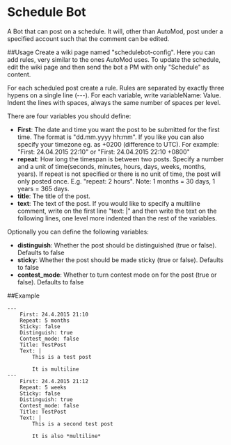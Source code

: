 # Schedule Bot
A Bot that can post on a schedule. It will, other than AutoMod, post under a specified account such that the comment can be edited.

##Usage
Create a wiki page named "schedulebot-config". Here you can add rules, very similar to the ones AutoMod uses.
To update the schedule, edit the wiki page and then send the bot a PM with only "Schedule" as content.

For each scheduled post create a rule. Rules are separated by exactly three hypens on a single line (---). For each variable, write variableName: Value. Indent the lines with spaces, always the same number of spaces per level.

There are four variables you should define:

 * **First**: The date and time you want the post to be submitted for the first time. The format is "dd.mm.yyyy hh:mm". If you like you can also specify your timezone eg. as +0200 (difference to UTC). For example: "First: 24.04.2015 22:10" or "First: 24.04.2015 22:10 +0800"
 * **repeat**: How long the timespan is between two posts. Specify a number and a unit of time(seconds, minutes, hours, days, weeks, months, years). If repeat is not specified or there is no unit of time, the post will only posted once. E.g. "repeat: 2 hours". Note: 1 months = 30 days, 1 years = 365 days.
 * **title**: The title of the post.
 * **text**: The text of the post. If you would like to specify a multiline comment, write on the first line "text: |" and then write the text on the following lines, one level more indented than the rest of the variables.
 
Optionally you can define the following variables:
 * **distinguish**: Whether the post should be distinguished (true or false). Defaults to false
 * **sticky**: Whether the post should be made sticky (true or false). Defaults to false
 * **contest_mode**: Whether to turn contest mode on for the post (true or false). Defaults to false
 
##Example

	---
		First: 24.4.2015 21:10
		Repeat: 5 months
		Sticky: false
		Distinguish: true
		Contest_mode: false
		Title: TestPost
		Text: |
			This is a test post
			
			It is multiline
	---
		First: 24.4.2015 21:12
		Repeat: 5 weeks
		Sticky: false
		Distinguish: true
		Contest_mode: false
		Title: TestPost
		Text: |
			This is a second test post
			
			It is also *multiline*
			
